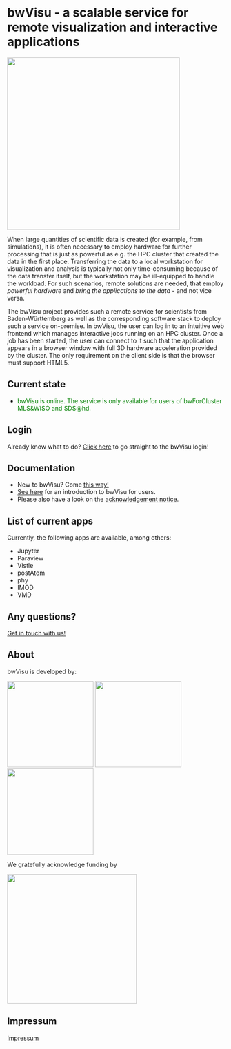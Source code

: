 # bwVisu - a scalable service for remote visualization and interactive applications

<img src="https://github.com/bwvisu/docs/raw/master/img/bwvisu2.png" alt="" width="400"/>

When large quantities of scientific data is created (for example, from simulations), it is often necessary to employ hardware for further processing that is just as powerful as e.g. the HPC cluster that created the data in the first place. Transferring the data to a local workstation for visualization and analysis is typically not only time-consuming because of the data transfer itself, but the workstation may be ill-equipped to handle the workload. For such scenarios, remote solutions are needed, that employ *powerful hardware* and *bring the applications to the data* - and not vice versa.

The bwVisu project provides such a remote service for scientists from Baden-Württemberg as well as the corresponding software stack to deploy such a service on-premise. In bwVisu, the user can log in to an intuitive web frontend which manages interactive jobs running on an HPC cluster. Once a job has been started, the user can connect to it such that the application appears in a browser window with full 3D hardware acceleration provided by the cluster. The only requirement on the client side is that the browser must support HTML5.

## Current state

* <p style="color:green;">bwVisu is online. The service is only available for users of bwForCluster MLS&WISO and SDS@hd.</p>
<!-- * <p style="color:green;">bwVisu is currently unavailable due to maintenance. Job submissions are disabled.</p> -->

## Login
Already know what to do? [Click here](https://bwvisu-web.urz.uni-heidelberg.de) to go straight to the bwVisu login!

## Documentation
* New to bwVisu? Come [this way!](user-docs/getting-started.md)
* [See here](user-docs/user-docs.md) for an introduction to bwVisu for users.
* Please also have a look on the [acknowledgement notice](acknowledgement.md).

<!-- * **For administrators or the technically inclined:** [See here](technical-docs/technical-docs.md) for the bwVisu technical documentation, including a description of its architecture, how it works and how to install bwVisu. -->

## List of current apps
Currently, the following apps are available, among others:
- Jupyter
- Paraview
- Vistle
- postAtom
- phy
- IMOD
- VMD

## Any questions?

[Get in touch with us!](mailto:bwvisu-support@urz.uni-heidelberg.de)

## About

bwVisu is developed by:

<img src="https://github.com/bwvisu/docs/raw/master/img/unihd.png" alt=""  width="200"/>
<img src="https://github.com/bwvisu/docs/raw/master/img/hlrs.png" alt="" width="200"/>
<img src="https://github.com/bwvisu/docs/raw/master/img/kit.png" alt=""  width="200"/>

We gratefully acknowledge funding by


<img src="https://github.com/bwvisu/docs/raw/master/img/mwk.png" alt="" width="300"/>

## Impressum

[Impressum](https://www.urz.uni-heidelberg.de/de/Impressum)
